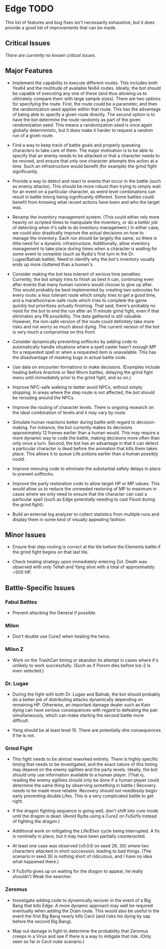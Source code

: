# Edge TODO

This list of features and bug fixes isn't necessarily exhaustive, but it does
provide a good list of improvements that can be made.

## Critical Issues

*There are currently no known critical issues.*

## Major Features

* Implement the capability to execute different routes. This includes both Yes64
  and the multitude of available No64 routes. Ideally, the bot should be capable
  of executing any one of these (and thus allowing us to ultimately compare them
  with large sample sizes). There are two options for specifying the route.
  First, the route could be a parameter, and then the randomization seed applies
  within that route. This has the advantage of being able to specify a given
  route directly. The second option is to have the bot determine the route
  randomly as part of the given randomization seed. This means a randomization
  seed is once again globally deterministic, but it does make it harder to
  request a random run of a given route.

* Find a way to keep track of battle goals and properly queueing characters to
  take care of them. The major motivation is to be able to specify that an
  enemy needs to be attacked or that a character needs to be revived, and ensure
  that only one character attempts this action at a time. Such an infrastructure
  would benefit (for example) the grind fight significantly.

* Provide a way to detect and react to events that occur in the battle (such as
  enemy attacks). This should be more robust than trying to simply wait for an
  event on a particular character, as weird level combinations can result in
  battle timing being significantly different. Some battles could benefit from
  knowing what recent actions have been and who the target was.

* Revamp the inventory management system. (This could either rely more heavily
  on scripted times to manipulate the inventory, or do a better job of detecting
  when it's safe to do inventory management.) In either case, we could also
  drastically improve the actual decisions on how to manage the inventory. Each
  run should be largely the same, so there is little need for a dynamic
  infrastructure. Additionally, allow inventory management to take place during
  times when a character is waiting for some event to complete (such as Rydia's
  first turn in the Dr. Lugae/Balnab battle). Need to identify why the bot's
  inventory usually ends up more cluttered than a human's.

* Consider making the bot less tolerant of serious time penalties. Currently,
  the bot simply tries to finish as best it can, continuing even after events
  that many human runners would choose to give up after. This would probably be
  best implemented by creating two subroutes for every route: a less tolerant
  route which simply tries to get a good time, and a marathon/race-safe route
  which tries to complete the game quickly but prioritizes actually finishing.
  That said, there's probably no need for the bot to end the run after an 11
  minute grind fight, even if that eliminates any PB possibility. The data
  gathered is still valuable. However, the non-safe version of the route could
  definitely take more risks and not worry so much about dying. The current
  version of the bot is very much a compromise on this front.

* Consider dynamically preventing softlocks by adding code to automatically
  handle situations where a spell caster hasn't enough MP for a requested spell
  or when a requested item is unavailable. This has the disadvantage of masking
  bugs in actual battle code.

* Use data on encounter formations to make decisions. (Examples include healing
  before Arachne or Red Worm battles, delaying the grind fight menu until
  immediately prior to the grind fight, and so on.)

* Improve NPC-safe walking to better avoid NPCs, without simply stopping. In
  areas where the step route is not affected, the bot should be rerouting
  around the NPCs.

* Improve the routing of character levels. There is ongoing research on the
  ideal combination of levels and it may vary by route.

* Simulate human reactions better during battle with regard to decision-making.
  For instance, the bot currently makes its decisions approximately 12 frames
  earlier than a human would. This may require a more dynamic way to code the
  battle, making decisions more often than only once a turn. Second, the bot has
  an advantage in that it can detect a particular character is dead before the
  animation that kills them takes place. This allows it to queue Life potions
  earlier than a human possibly could.

* Improve menuing code to eliminate the substantial safety delays in place to
  prevent softlocks.

* Improve the party restoration code to allow target HP or MP values. This would
  allow us to reduce the unneeded restoring of MP to maximum in cases where we
  only need to ensure that the character can cast a particular spell (such as
  Edge potentially needing to cast Flood during the grind fight).

* Build an external log analyzer to collect statistics from multiple runs and
  display them in some kind of visually appealing fashion.

## Minor Issues

* Ensure that step routing is correct at the tile before the Elements battle if
  the grind fight begins on that last tile.

* Check healing strategy upon immediately entering Zot. Death was observed with
  only Tellah and Yang alive with a total of approximately ~500 HP.

## Battle-Specific Issues

### Fabul Battles

* Prevent attacking the General if possible.

### Milon

* Don't double use Cure2 when healing the twins.

### Milon Z

* Work on the TrashCan timing or abandon its attempt in cases where it's
  unlikely to work successfully. (Such as if Porom dies before Ice-2 is even
  selected.)

### Dr. Lugae

* During the fight with both Dr. Lugae and Balnab, the bot should probably do a
  better job of distributing attacks dynamically depending on remaining HP.
  Otherwise, an important damage dealer such as Kain dying can have serious
  consequences with regard to defeating the pair simultaneously, which can make
  starting the second battle more difficult.

* Yang should be at least level 15. There are potentially dire consequences if
  he is not.

### Grind Fight

* This fight needs to be almost reworked entirely. There is highly specific
  timing that needs to be investigated, and the exact nature of this timing may
  depend on the enemy agilities and the party levels. Ideally, the bot should
  only use information available to a human player. (That is, reading the enemy
  agilities should only be done if a human player could determine the same thing
  by observing something in battle.) Recovery needs to be made more reliable.
  Recovery should not needlessly begin early preventing double Lifes. This is a
  very complicated battle to get right.

* If the dragon fighting sequence is going well, don't shift into cure mode
  until the dragon is dead. (Avoid Rydia using a Cure2 on FuSoYa instead of
  fighting the dragon.)

* Additional work on mitigating the Life/Elixir cycle being interrupted. A fix
  is nominally in place, but it may have been partially counteracted.

* At least one case was observed (v0.0.6 on seed 26, 30) where two characters
  attacked in short succession, leading to bad things. (The scenario in seed 30
  is nothing short of ridiculous, and I have no idea what happened there.)

* If FuSoYa gives up on waiting for the dragon to appear, he really shouldn't
  Weak the searcher.

### Zeromus

* Investigate adding code to dynamically recover in the event of a Big Bang that
  kills Edge. A more dynamic approach may well be required eventually when
  adding the Drain route. This would also be useful in the event the first Big
  Bang nearly kills Cecil (and risks his dying by sap before the second Big
  Bang).

* Map out damage in fight to determine the probability that Zeromus creeps in a
  Virus and see if there is a way to mitigate that risk. (Only seen so far in
  Cecil nuke scenario.)
